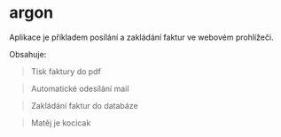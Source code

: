 # argon
Aplikace je příkladem posílání a zakládání faktur ve webovém prohlížeči.

Obsahuje:

> Tisk faktury do pdf

> Automatické odesílání mail

> Zakládání faktur do databáze

> Matěj je kocicak
